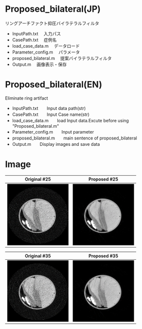 # Proposed_bilateral(JP)
リングアーチファクト抑圧バイラテラルフィルタ 
* InputPath.txt 　入力パス  
* CasePath.txt 　症例名  
* load_case_data.m 　データロード  
* Parameter_config.m 　パラメータ  
* proposed_bilateral.m 　提案バイラテラルフィルタ  
* Output.m 　画像表示・保存  


# Proposed_bilateral(EN)
Eliminate ring artifact  
* InputPath.txt　　Input data path(str)  
* CasePath.txt　　Input Case name(str)  
* load_case_data.m　　load Input data.Excute before using "Proposed_bilateral.m"  
* Parameter_config.m　　Input parameter 
* proposed_bilateral.m　　main sentence of proposed_bilateral  
* Output.m　　Display images and save data  

# Image
|Original #25|Proposed #25|
|---|---|
|<img src="https://github.com/tk0103/Proposed_bilateral/blob/master/Images/original%2325.png" alt="original" title="original image" width="200" height="200">|<img src="https://github.com/tk0103/Proposed_bilateral/blob/master/Images/Proposed%2325.png" alt="Proposed" title="Proposed image" width="200" height="200">|  

|Original #35|Proposed #35|
|---|---|
|<img src="https://github.com/tk0103/Proposed_bilateral/blob/master/Images/original%2335.png" alt="original" title="original image" width="200" height="200">|<img src="https://github.com/tk0103/Proposed_bilateral/blob/master/Images/Proposed%2335.png" alt="Proposed" title="Proposed image" width="200" height="200">|
